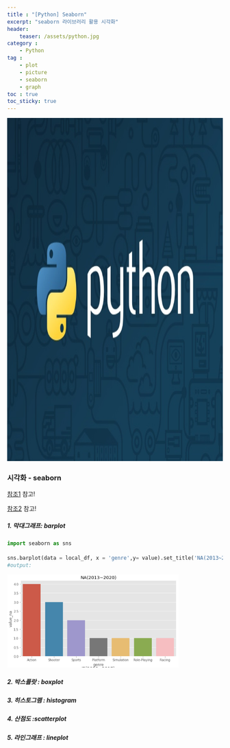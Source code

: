 ```yaml
---
title : "[Python] Seaborn"
excerpt: "seaborn 라이브러리 활용 시각화"
header:
    teaser: /assets/python.jpg
category :
    - Python
tag : 
    - plot
    - picture
    - seaborn
    - graph
toc : true 
toc_sticky: true
---
```


<img src='/assets/python.jpg' width = 1000 height = 800 >

### 시각화 - seaborn

[참조1](https://tariat.tistory.com/744) 참고!

[참조2](https://programmers.co.kr/learn/courses/21/lessons/942) 참고!

##### 1. 막대그래프: barplot 

```py
import seaborn as sns 

sns.barplot(data = local_df, x = 'genre',y= value).set_title('NA(2013~2020)')
#output:
```
<img src='/assets/seaborn_ex.PNG' width = 400>




##### 2. 박스플랏 : boxplot 

##### 3. 히스토그램 : histogram

##### 4. 산점도 :scatterplot

##### 5. 라인그래프 : lineplot

 
